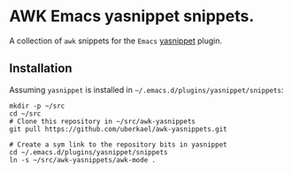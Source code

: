 # AWK Emacs yasnippet snippets.

A collection of `awk` snippets for the `Emacs`
[yasnippet](https://github.com/joaotavora/yasnippet) plugin.

## Installation
Assuming `yasnippet` is installed in `~/.emacs.d/plugins/yasnippet/snippets`:

```shell
mkdir -p ~/src
cd ~/src
# Clone this repository in ~/src/awk-yasnippets
git pull https://github.com/uberkael/awk-yasnippets.git

# Create a sym link to the repository bits in yasnippet
cd ~/.emacs.d/plugins/yasnippet/snippets
ln -s ~/src/awk-yasnippets/awk-mode .
```
